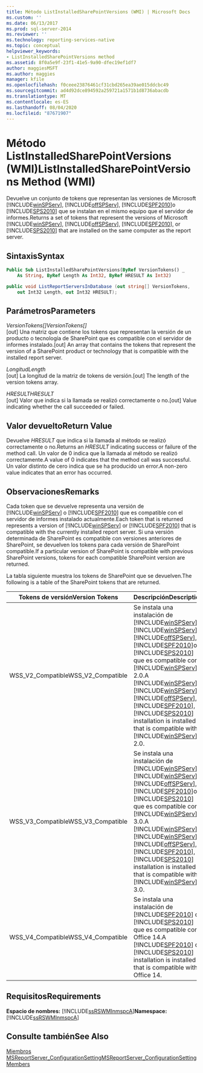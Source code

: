 ```yaml
---
title: Método ListInstalledSharePointVersions (WMI) | Microsoft Docs
ms.custom: ''
ms.date: 06/13/2017
ms.prod: sql-server-2014
ms.reviewer: ''
ms.technology: reporting-services-native
ms.topic: conceptual
helpviewer_keywords:
- ListInstalledSharePointVersions method
ms.assetid: 8f0a5e9f-23f1-41e5-9a90-dfec19ef1df7
author: maggiesMSFT
ms.author: maggies
manager: kfile
ms.openlocfilehash: f0ceee23876461cf31cbd265ea39ae015ddcbc49
ms.sourcegitcommit: ad4d92dce894592a259721a1571b1d8736abacdb
ms.translationtype: MT
ms.contentlocale: es-ES
ms.lasthandoff: 08/04/2020
ms.locfileid: "87671907"
---
```

# <a name="listinstalledsharepointversions-method-wmi"></a><span data-ttu-id="e3550-102">Método ListInstalledSharePointVersions (WMI)</span><span class="sxs-lookup"><span data-stu-id="e3550-102">ListInstalledSharePointVersions Method (WMI)</span></span>
  <span data-ttu-id="e3550-103">Devuelve un conjunto de tokens que representan las versiones de Microsoft [!INCLUDE[winSPServ](../../includes/winspserv-md.md)], [!INCLUDE[offSPServ](../../includes/offspserv-md.md)], [!INCLUDE[SPF2010](../../includes/spf2010-md.md)]o [!INCLUDE[SPS2010](../../includes/sps2010-md.md)] que se instalan en el mismo equipo que el servidor de informes.</span><span class="sxs-lookup"><span data-stu-id="e3550-103">Returns a set of tokens that represent the versions of Microsoft [!INCLUDE[winSPServ](../../includes/winspserv-md.md)], [!INCLUDE[offSPServ](../../includes/offspserv-md.md)], [!INCLUDE[SPF2010](../../includes/spf2010-md.md)], or [!INCLUDE[SPS2010](../../includes/sps2010-md.md)] that are installed on the same computer as the report server.</span></span>  
  
## <a name="syntax"></a><span data-ttu-id="e3550-104">Sintaxis</span><span class="sxs-lookup"><span data-stu-id="e3550-104">Syntax</span></span>  
  
```vb  
Public Sub ListInstalledSharePointVersions(ByRef VersionTokens() _  
    As String, ByRef Length As Int32, ByRef HRESULT As Int32)  
```  
  
```csharp  
public void ListReportServersInDatabase (out string[] VersionTokens,   
    out Int32 Length, out Int32 HRESULT);  
```  
  
## <a name="parameters"></a><span data-ttu-id="e3550-105">Parámetros</span><span class="sxs-lookup"><span data-stu-id="e3550-105">Parameters</span></span>  
 <span data-ttu-id="e3550-106">*VersionTokens[]*</span><span class="sxs-lookup"><span data-stu-id="e3550-106">*VersionTokens[]*</span></span>  
 <span data-ttu-id="e3550-107">[out] Una matriz que contiene los tokens que representan la versión de un producto o tecnología de SharePoint que es compatible con el servidor de informes instalado.</span><span class="sxs-lookup"><span data-stu-id="e3550-107">[out] An array that contains the tokens that represent the version of a SharePoint product or technology that is compatible with the installed report server.</span></span>  
  
 <span data-ttu-id="e3550-108">*Longitud*</span><span class="sxs-lookup"><span data-stu-id="e3550-108">*Length*</span></span>  
 <span data-ttu-id="e3550-109">[out] La longitud de la matriz de tokens de versión.</span><span class="sxs-lookup"><span data-stu-id="e3550-109">[out] The length of the version tokens array.</span></span>  
  
 <span data-ttu-id="e3550-110">*HRESULT*</span><span class="sxs-lookup"><span data-stu-id="e3550-110">*HRESULT*</span></span>  
 <span data-ttu-id="e3550-111">[out] Valor que indica si la llamada se realizó correctamente o no.</span><span class="sxs-lookup"><span data-stu-id="e3550-111">[out] Value indicating whether the call succeeded or failed.</span></span>  
  
## <a name="return-value"></a><span data-ttu-id="e3550-112">Valor devuelto</span><span class="sxs-lookup"><span data-stu-id="e3550-112">Return Value</span></span>  
 <span data-ttu-id="e3550-113">Devuelve *HRESULT* que indica si la llamada al método se realizó correctamente o no.</span><span class="sxs-lookup"><span data-stu-id="e3550-113">Returns an *HRESULT* indicating success or failure of the method call.</span></span> <span data-ttu-id="e3550-114">Un valor de 0 indica que la llamada al método se realizó correctamente.</span><span class="sxs-lookup"><span data-stu-id="e3550-114">A value of 0 indicates that the method call was successful.</span></span> <span data-ttu-id="e3550-115">Un valor distinto de cero indica que se ha producido un error.</span><span class="sxs-lookup"><span data-stu-id="e3550-115">A non-zero value indicates that an error has occurred.</span></span>  
  
## <a name="remarks"></a><span data-ttu-id="e3550-116">Observaciones</span><span class="sxs-lookup"><span data-stu-id="e3550-116">Remarks</span></span>  
 <span data-ttu-id="e3550-117">Cada token que se devuelve representa una versión de [!INCLUDE[winSPServ](../../includes/winspserv-md.md)] o [!INCLUDE[SPF2010](../../includes/spf2010-md.md)] que es compatible con el servidor de informes instalado actualmente.</span><span class="sxs-lookup"><span data-stu-id="e3550-117">Each token that is returned represents a version of [!INCLUDE[winSPServ](../../includes/winspserv-md.md)] or [!INCLUDE[SPF2010](../../includes/spf2010-md.md)] that is compatible with the currently installed report server.</span></span> <span data-ttu-id="e3550-118">Si una versión determinada de SharePoint es compatible con versiones anteriores de SharePoint, se devuelven los tokens para cada versión de SharePoint compatible.</span><span class="sxs-lookup"><span data-stu-id="e3550-118">If a particular version of SharePoint is compatible with previous SharePoint versions, tokens for each compatible SharePoint version are returned.</span></span>  
  
 <span data-ttu-id="e3550-119">La tabla siguiente muestra los tokens de SharePoint que se devuelven.</span><span class="sxs-lookup"><span data-stu-id="e3550-119">The following is a table of the SharePoint tokens that are returned.</span></span>  
  
|<span data-ttu-id="e3550-120">**Tokens de versión**</span><span class="sxs-lookup"><span data-stu-id="e3550-120">**Version Tokens**</span></span>|<span data-ttu-id="e3550-121">**Descripción**</span><span class="sxs-lookup"><span data-stu-id="e3550-121">**Description**</span></span>|  
|------------------------|---------------------|  
|<span data-ttu-id="e3550-122">WSS_V2_Compatible</span><span class="sxs-lookup"><span data-stu-id="e3550-122">WSS_V2_Compatible</span></span>|<span data-ttu-id="e3550-123">Se instala una instalación de [!INCLUDE[winSPServ](../../includes/winspserv-md.md)], [!INCLUDE[winSPServ](../../includes/winspserv-md.md)], [!INCLUDE[offSPServ](../../includes/offspserv-md.md)], [!INCLUDE[SPF2010](../../includes/spf2010-md.md)]o [!INCLUDE[SPS2010](../../includes/sps2010-md.md)] que es compatible con [!INCLUDE[winSPServ](../../includes/winspserv-md.md)] 2.0.</span><span class="sxs-lookup"><span data-stu-id="e3550-123">A [!INCLUDE[winSPServ](../../includes/winspserv-md.md)], [!INCLUDE[winSPServ](../../includes/winspserv-md.md)], [!INCLUDE[offSPServ](../../includes/offspserv-md.md)], [!INCLUDE[SPF2010](../../includes/spf2010-md.md)], or [!INCLUDE[SPS2010](../../includes/sps2010-md.md)] installation is installed that is compatible with [!INCLUDE[winSPServ](../../includes/winspserv-md.md)] 2.0.</span></span>|  
|<span data-ttu-id="e3550-124">WSS_V3_Compatible</span><span class="sxs-lookup"><span data-stu-id="e3550-124">WSS_V3_Compatible</span></span>|<span data-ttu-id="e3550-125">Se instala una instalación de [!INCLUDE[winSPServ](../../includes/winspserv-md.md)], [!INCLUDE[winSPServ](../../includes/winspserv-md.md)], [!INCLUDE[offSPServ](../../includes/offspserv-md.md)], [!INCLUDE[SPF2010](../../includes/spf2010-md.md)]o [!INCLUDE[SPS2010](../../includes/sps2010-md.md)] que es compatible con [!INCLUDE[winSPServ](../../includes/winspserv-md.md)] 3.0.</span><span class="sxs-lookup"><span data-stu-id="e3550-125">A [!INCLUDE[winSPServ](../../includes/winspserv-md.md)], [!INCLUDE[winSPServ](../../includes/winspserv-md.md)], [!INCLUDE[offSPServ](../../includes/offspserv-md.md)], [!INCLUDE[SPF2010](../../includes/spf2010-md.md)], or [!INCLUDE[SPS2010](../../includes/sps2010-md.md)] installation is installed that is compatible with [!INCLUDE[winSPServ](../../includes/winspserv-md.md)] 3.0.</span></span>|  
|<span data-ttu-id="e3550-126">WSS_V4_Compatible</span><span class="sxs-lookup"><span data-stu-id="e3550-126">WSS_V4_Compatible</span></span>|<span data-ttu-id="e3550-127">Se instala una instalación de [!INCLUDE[SPF2010](../../includes/spf2010-md.md)] o [!INCLUDE[SPS2010](../../includes/sps2010-md.md)] que es compatible con Office 14.</span><span class="sxs-lookup"><span data-stu-id="e3550-127">A [!INCLUDE[SPF2010](../../includes/spf2010-md.md)] or [!INCLUDE[SPS2010](../../includes/sps2010-md.md)] installation is installed that is compatible with Office 14.</span></span>|  
  
## <a name="requirements"></a><span data-ttu-id="e3550-128">Requisitos</span><span class="sxs-lookup"><span data-stu-id="e3550-128">Requirements</span></span>  
 <span data-ttu-id="e3550-129">**Espacio de nombres:** [!INCLUDE[ssRSWMInmspcA](../../includes/ssrswminmspca-md.md)]</span><span class="sxs-lookup"><span data-stu-id="e3550-129">**Namespace:** [!INCLUDE[ssRSWMInmspcA](../../includes/ssrswminmspca-md.md)]</span></span>  
  
## <a name="see-also"></a><span data-ttu-id="e3550-130">Consulte también</span><span class="sxs-lookup"><span data-stu-id="e3550-130">See Also</span></span>  
 [<span data-ttu-id="e3550-131">Miembros MSReportServer_ConfigurationSetting</span><span class="sxs-lookup"><span data-stu-id="e3550-131">MSReportServer_ConfigurationSetting Members</span></span>](msreportserver-configurationsetting-members.md)  
  
  
